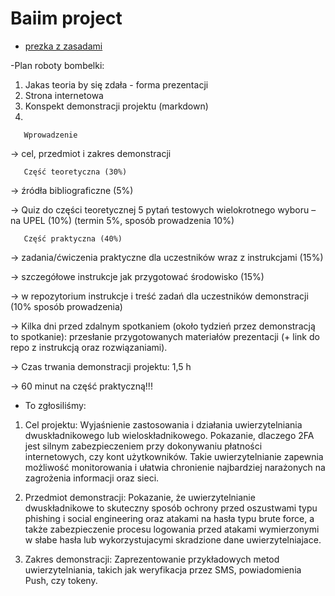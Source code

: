 # Baiim project
- [prezka z zasadami](https://upel.agh.edu.pl/pluginfile.php/119167/mod_resource/content/1/BAWiM_wyklad_inauguracyjny_2022.pdf)

-Plan roboty bombelki:
1. Jakas teoria by się zdała - forma prezentacji 
2. Strona internetowa
3. Konspekt demonstracji projektu (markdown)
4. 


       Wprowadzenie 
→ cel, przedmiot i zakres demonstracji

       Część teoretyczna (30%)
→  źródła bibliograficzne (5%)

→  Quiz do części teoretycznej 5 pytań testowych wielokrotnego wyboru – na UPEL (10%)  (termin 5%, sposób prowadzenia 10%)

       Część praktyczna (40%)
→  zadania/ćwiczenia praktyczne dla uczestników wraz z instrukcjami (15%)

→  szczegółowe instrukcje jak przygotować środowisko (15%)

→  w repozytorium instrukcje i treść zadań dla uczestników demonstracji  (10% sposób prowadzenia)

→ Kilka dni przed zdalnym spotkaniem (około tydzień przez demonstracją to spotkanie): przesłanie przygotowanych materiałów prezentacji 
(+ link do repo z instrukcją oraz rozwiązaniami).

→ Czas trwania demonstracji projektu: 1,5 h

→  60 minut na część praktyczną!!!  

- To zgłosiliśmy:

1. Cel projektu: 
Wyjaśnienie zastosowania i działania uwierzytelniania dwuskładnikowego lub wieloskładnikowego. Pokazanie,
dlaczego 2FA jest silnym zabezpieczeniem przy dokonywaniu płatności internetowych, czy kont użytkowników.
Takie uwierzytelnianie zapewnia możliwość monitorowania i ułatwia chronienie najbardziej narażonych
na zagrożenia informacji oraz sieci.

2. Przedmiot demonstracji: 
Pokazanie, że uwierzytelnianie dwuskładnikowe to skuteczny sposób ochrony przed oszustwami typu
phishing i social engineering oraz atakami na hasła typu brute force, a także zabezpieczenie procesu logowania przed atakami wymierzonymi w słabe hasła lub wykorzystujacymi skradzione dane uwierzytelniajace.

3. Zakres demonstracji:
Zaprezentowanie przykładowych metod uwierzytelniania, takich jak weryfikacja przez SMS, powiadomienia
Push, czy tokeny.
